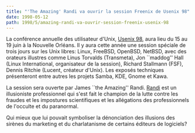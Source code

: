 ```yaml
---
title: "'The Amazing' Randi va ouvrir la session Freenix de Usenix 98"
date: 1998-05-12
path: 1998/5/amazing-randi-va-ouvrir-session-freenix-usenix-98
---
```


<P>
La conférence annuelle des utilisateur d'Unix, <A HREF="http://www.usenix.org/events/no98/brochure/">Usenix 98</A>, aura
lieu du 15 au 19 juin à la Nouvelle Orléans. Il y aura cette année une
session spéciale de trois jours sur les Unix libres: Linux, FreeBSD,
OpenBSD, NetBSD, avec des orateurs illustres comme Linus Torvalds
(Transmeta), Jon ``maddog'' Hall (Linux International, organisateur de
la session), Richard Stallmann (FSF), Dennis Ritchie (Lucent, créateur
d'Unix). Les exposés techniques présenteront entre autres les projets
Samba, KDE, Gnome et Kawa.
</P>

<P>
La session sera ouverte par James ``the Amazing'' Randi.
<A HREF="http://www.randi.org/">Randi</A> est un illusioniste
professionnel qui s'est fait le champion de la lutte contre les fraudes
et les impostures scientifiques et les allégations des professionnels
de l'occulte et du paranormal.
</P>

<P>
Qui mieux que lui pouvait symboliser la dénonciation des illusions
des sirènes du marketing et du charlatanisme de certains éditeurs
de logiciels?
</P>


